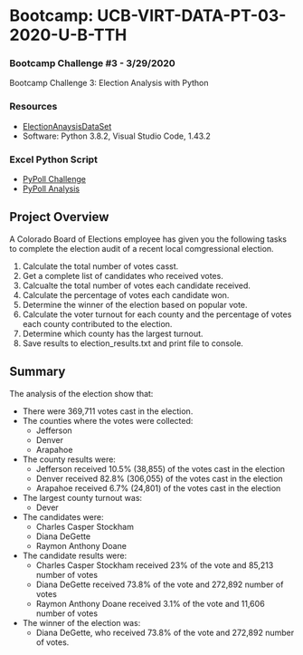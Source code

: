 # Bootcamp: UCB-VIRT-DATA-PT-03-2020-U-B-TTH
### Bootcamp Challenge #3 - 3/29/2020
Bootcamp Challenge 3: Election Analysis with Python

### Resources
- [ElectionAnaysisDataSet](https://courses.bootcampspot.com/courses/140/files/35150)
- Software: Python 3.8.2, Visual Studio Code, 1.43.2

### Excel Python Script
- [PyPoll Challenge](PyPoll_Challenge.py)
- [PyPoll Analysis](analysis/election_analysis.txt)

## Project Overview
A Colorado Board of Elections employee has given you the following tasks to complete the election audit of a recent local comgressional election.

1. Calculate the total number of votes casst.
2. Get a complete list of candidates who received votes.
3. Calcualte the total number of votes each candidate received.
4. Calculate the percentage of votes each candidate won.
5. Determine the winner of the election based on popular vote.
6. Calculate the voter turnout for each county and the percentage of votes each county contributed to the election.
7. Determine which county has the largest turnout.
8. Save results to election_results.txt and print file to console.

## Summary
The analysis of the election show that:
- There were 369,711 votes cast in the election.
- The counties where the votes were collected:
    - Jefferson
    - Denver
    - Arapahoe
- The county results were:
    - Jefferson received 10.5% (38,855) of the votes cast in the election
    - Denver received 82.8% (306,055) of the votes cast in the election
    - Arapahoe received 6.7% (24,801) of the votes cast in the election
- The largest county turnout was:
    - Dever
- The candidates were:
    - Charles Casper Stockham
    - Diana DeGette
    - Raymon Anthony Doane
- The candidate results were:
    - Charles Casper Stockham received 23% of the vote and 85,213 number of votes
    - Diana DeGette received 73.8% of the vote and 272,892 number of votes
    - Raymon Anthony Doane received 3.1% of the vote and 11,606 number of votes
- The winner of the election was:
    - Diana DeGette, who received 73.8% of the vote and 272,892 number of votes.
